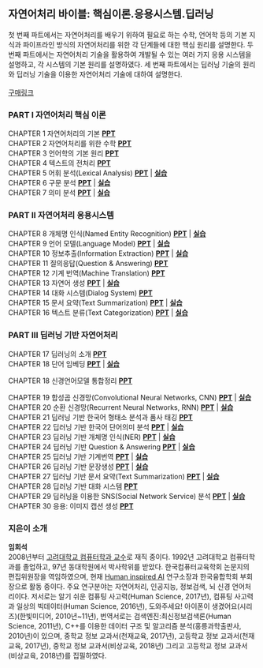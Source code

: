 ## 자연어처리 바이블: 핵심이론.응용시스템.딥러닝

첫 번째 파트에서는 자연어처리를 배우기 위하여 필요로 하는 수학, 언어학 등의 기본 지식과 파이프라인 방식의 자연어처리를 위한 각 단계들에 대한 핵심 원리를 설명한다. 두 번째 파트에서는 자연어처리 기술을 활용하여 개발될 수 있는 여러 가지 응용 시스템을 설명하고, 각 시스템의 기본 원리를 설명하였다. 세 번째 파트에서는 딥러닝 기술의 원리와 딥러닝 기술을 이용한 자연어처리 기술에 대하여 설명한다.  
<br>
[구매링크](https://www.aladin.co.kr/shop/wproduct.aspx?ItemId=233821145) 


### PART I 자연어처리 핵심 이론
CHAPTER 1 자연어처리의 기본 [**PPT**](https://drive.google.com/file/d/1Q_fVmJOKNEBJu4Rs78vz_0GPPPfXuZ_E/view?usp=sharing)  <br>
CHAPTER 2 자연어처리를 위한 수학 [**PPT**](https://drive.google.com/file/d/1yeFpfGKYU1IhQQ4cFQ9varjCNhqADwiv/view?usp=sharing)  <br>
CHAPTER 3 언어학의 기본 원리 [**PPT**](https://drive.google.com/file/d/1Q08DKp7DmLyj0Ng7tAlYV9mXZ9-HbPaf/view?usp=sharing) <br>
CHAPTER 4 텍스트의 전처리 [**PPT**](https://drive.google.com/file/d/1T1LbqeOhDxEQm1Iyt5btw4JO_A7ZkyME/view?usp=sharing) <br>
CHAPTER 5 어휘 분석(Lexical Analysis) [**PPT**](https://drive.google.com/file/d/12CyANYOC7Uu02t1hmKzlpcBEe5rganPe/view?usp=sharing) | [**실습**](https://github.com/nlpai-lab/nlp-bible-code/tree/master/05%EC%9E%A5_%EC%96%B4%ED%9C%98%EB%B6%84%EC%84%9D)<br>
CHAPTER 6 구문 분석 [**PPT**](https://drive.google.com/file/d/1Z3h_GF_OqWrsdaxyk9OlNemwxf_aJTra/view?usp=sharing) | [**실습**](https://github.com/nlpai-lab/nlp-bible-code/tree/master/06%EC%9E%A5_%EC%9D%98%EC%A1%B4%EB%B6%84%EC%84%9D)<br>
CHAPTER 7 의미 분석 [**PPT**](https://drive.google.com/file/d/1kgLdJ2D4w0bW76IXSfCBE2Usnu3wf71J/view?usp=sharing) | [**실습**](https://github.com/nlpai-lab/nlp-bible-code/tree/master/07%EC%9E%A5_%EC%9D%98%EB%AF%B8%EB%B6%84%EC%84%9D)<br>

### PART II 자연어처리 응용시스템

CHAPTER 8 개체명 인식(Named Entity Recognition) [**PPT**](https://drive.google.com/file/d/1q4Sbd1QTWq-shzRHwyoExOEnrs2oa3zV/view?usp=sharing) | [**실습**](https://github.com/nlpai-lab/nlp-bible-code/tree/master/08%EC%9E%A5_%EA%B0%9C%EC%B2%B4%EB%AA%85%EC%9D%B8%EC%8B%9D)<br>
CHAPTER 9 언어 모델(Language Model) [**PPT**](https://drive.google.com/file/d/1y3Q-RBzrVZFff3Ofuux-VZ8fCoTchnAp/view?usp=sharing) | [**실습**](https://github.com/nlpai-lab/nlp-bible-code/tree/master/09%EC%9E%A5_%EC%96%B8%EC%96%B4%20%EB%AA%A8%EB%8D%B8)<br>
CHAPTER 10 정보추출(Information Extraction) [**PPT**](https://drive.google.com/file/d/1yk3SJ0R9v8nfd5cc4Jjk7cwb4ypTXXln/view?usp=sharing) | [**실습**](https://github.com/nlpai-lab/nlp-bible-code/tree/master/10%EC%9E%A5_Information%20Extraction)<br>
CHAPTER 11 질의응답(Question & Answering) [**PPT**](https://drive.google.com/file/d/18LPcxHR8z_0gOVa5TV-xaD3sXuWpGoKI/view?usp=sharing) <br>
CHAPTER 12 기계 번역(Machine Translation) [**PPT**](https://drive.google.com/file/d/118Is5elzDWCseQnUabv03J_3upn2S2NM/view?usp=sharing) <br>
CHAPTER 13 자연어 생성 [**PPT**](https://drive.google.com/file/d/1xmxHL3NQ2AHiFzCaiugPQ-yxep4u7Pn2/view?usp=sharing) | [**실습**](https://github.com/nlpai-lab/nlp-bible-code/tree/master/13%EC%9E%A5_%EC%9E%90%EC%97%B0%EC%96%B4%EC%83%9D%EC%84%B1)<br>
CHAPTER 14 대화 시스템(Dialog System) [**PPT**](https://drive.google.com/file/d/1XZpXb-sBDqW6aR29aNa-AKJABC_cgJ1h/view?usp=sharing) <br>
CHAPTER 15 문서 요약(Text Summarization) [**PPT**](https://drive.google.com/file/d/1ubB8MXu94qsWbTXXhUewkgZauaXv7g_5/view?usp=sharing) | [**실습**](https://github.com/nlpai-lab/nlp-bible-code/tree/master/15%EC%9E%A5_Text%20summarization)<br>
CHAPTER 16 텍스트 분류(Text Categorization) [**PPT**](https://drive.google.com/file/d/16OcMDx6yl_ynbj4_hQdnRAc14iGaO2MD/view?usp=sharing) | [**실습**](https://github.com/nlpai-lab/nlp-bible-code/tree/master/16%EC%9E%A5_%ED%85%8D%EC%8A%A4%ED%8A%B8%EB%B6%84%EB%A5%98)<br>

### PART III 딥러닝 기반 자연어처리
CHAPTER 17 딥러닝의 소개 [**PPT**](https://drive.google.com/file/d/1UFUTypj2807_JsV2ko8Ba0gfto_sFuKx/view?usp=sharing) <br>
CHAPTER 18 단어 임베딩 [**PPT**](https://drive.google.com/file/d/1MpSnGFiYox03pR7-qyeflfN-AjKdvu7c/view?usp=sharing) | [**실습**](https://github.com/nlpai-lab/nlp-bible-code/tree/master/18%EC%9E%A5_%EB%8B%A8%EC%96%B4%20%EC%9E%84%EB%B2%A0%EB%94%A9)<br>

CHAPTER 18 신경언어모델 통합정리 [**PPT**](https://drive.google.com/file/d/1n4uT4ICEzCl48LH0p3vltBC--Izqy9TX/view?usp=sharing)<br>

CHAPTER 19 합성곱 신경망(Convolutional Neural Networks, CNN) [**PPT**](https://drive.google.com/file/d/1qqeu0krT6vSBaeUmjp8MOAhR7S6jSkba/view?usp=sharing) | [**실습**](https://github.com/nlpai-lab/nlp-bible-code/tree/master/19%EC%9E%A5_%ED%95%A9%EC%84%B1%EA%B3%B1%EC%8B%A0%EA%B2%BD%EB%A7%9D)<br>
CHAPTER 20 순환 신경망(Recurrent Neural Networks, RNN) [**PPT**](https://drive.google.com/file/d/1PdPSMMIGSMPBN5_oHxKf6rBGAl7Z1xgD/view?usp=sharing) | [**실습**](https://github.com/nlpai-lab/nlp-bible-code/tree/master/20%EC%9E%A5_%EC%88%9C%ED%99%98%EC%8B%A0%EA%B2%BD%EB%A7%9D)<br>
CHAPTER 21 딥러닝 기반 한국어 형태소 분석과 품사 태깅 [**PPT**](https://drive.google.com/file/d/1PZ1tXRfvIUMc_ngsNu9vLVNdyG_2OEKr/view?usp=sharing) <br>
CHAPTER 22 딥러닝 기반 한국어 단어의미 분석 [**PPT**](https://drive.google.com/file/d/1Pte23xKcQFXyx5-6VFJsHwEtIaJn1yrV/view?usp=sharing) | [**실습**](https://github.com/nlpai-lab/nlp-bible-code/tree/master/22%EC%9E%A5_%EC%8B%AC%EC%B8%B5%ED%95%99%EC%8A%B5%EC%9D%84_%EC%9D%B4%EC%9A%A9%ED%95%9C_%EC%9D%98%EB%AF%B8%EB%B6%84%EC%84%9D)<br>
CHAPTER 23 딥러닝 기반 개체명 인식(NER) [**PPT**](https://drive.google.com/file/d/1Pk81D_-kiroan5DLm_s7cjrJKD5IjrZQ/view?usp=sharing) | [**실습**](https://github.com/nlpai-lab/nlp-bible-code/tree/master/23%EC%9E%A5_%EB%94%A5%EB%9F%AC%EB%8B%9D%20%EA%B8%B0%EB%B0%98%20%EA%B0%9C%EC%B2%B4%EB%AA%85%20%EC%9D%B8%EC%8B%9D)<br>
CHAPTER 24 딥러닝 기반 Question & Answering [**PPT**](https://drive.google.com/file/d/12k6h4U5IyZyZiJrJW1LbCnlFyY5nBymI/view?usp=sharing) | [**실습**](https://github.com/nlpai-lab/nlp-bible-code/tree/master/24%EC%9E%A5_%EB%94%A5%EB%9F%AC%EB%8B%9D%20%EA%B8%B0%EB%B0%98%20Question%20%26%20%20Answering)<br>
CHAPTER 25 딥러닝 기반 기계번역 [**PPT**](https://drive.google.com/file/d/1PLZkwtCBYuj7z5yiCi_vhvXG3C_eL5Mf/view?usp=sharing) | [**실습**](https://github.com/nlpai-lab/nlp-bible-code/tree/master/25%EC%9E%A5_%EB%94%A5%EB%9F%AC%EB%8B%9D%20%EA%B8%B0%EB%B0%98%20%EA%B8%B0%EA%B3%84%EB%B2%88%EC%97%AD)<br>
CHAPTER 26 딥러닝 기반 문장생성 [**PPT**](https://drive.google.com/file/d/1POWDvwgsksqxDJnPgCExd4s4FDQtxpvp/view?usp=sharing) | [**실습**](https://github.com/nlpai-lab/nlp-bible-code/tree/master/26%EC%9E%A5_%EB%94%A5%EB%9F%AC%EB%8B%9D%20%EA%B8%B0%EB%B0%98%20%EB%AC%B8%EC%9E%A5%EC%83%9D%EC%84%B1)<br>
CHAPTER 27 딥러닝 기반 문서 요약(Text Summarization) [**PPT**](https://drive.google.com/file/d/1YpE5gCDKdzcZACw_O3NpQKk6aUBUrNAs/view?usp=sharing) | [**실습**](https://github.com/nlpai-lab/nlp-bible-code/tree/master/27%EC%9E%A5_%EB%94%A5%EB%9F%AC%EB%8B%9D%EA%B8%B0%EB%B0%98%20Text%20summarization)<br>
CHAPTER 28 딥러닝 기반 대화 시스템 [**PPT**](https://drive.google.com/file/d/1xd4UVA-xd9ybZWVH0e5kLq0qNzeUfle8/view?usp=sharing) <br>
CHAPTER 29 딥러닝을 이용한 SNS(Social Network Service) 분석 [**PPT**](https://drive.google.com/file/d/1b5I_4hNSbeN0IW5G0lMaNcHO7TqqLStJ/view?usp=sharing) | [**실습**](https://github.com/nlpai-lab/nlp-bible-code/tree/master/29%EC%9E%A5_%EB%94%A5%EB%9F%AC%EB%8B%9D%EC%9D%84%20%EC%9D%B4%EC%9A%A9%ED%95%9C%20SNS(Social%20Network%20Service)%20%EB%B6%84%EC%84%9D)<br>
CHAPTER 30 응용: 이미지 캡션 생성 [**PPT**](https://drive.google.com/file/d/1uBMQFq1PzxXt4qxSz8zTWpg5aL48DT-J/view?usp=sharing) <br>

### 지은이 소개
**임희석**<br>
2008년부터 [고려대학교 컴퓨터학과 교수](http://cs.korea.ac.kr/cs/index.do)로 재직 중이다. 1992년 고려대학교 컴퓨터학과를 졸업하고, 97년 동대학원에서 박사학위를 받았다. 한국컴퓨터교육학회 논문지의 편집위원장을 역임하였으며, 현재 [Human inspired AI](http://hiai.co.kr/) 연구소장과 한국융합학회 부회장으로 활동 중이다.
주요 연구분야는 자연어처리, 인공지능, 정보검색, 뇌 신경 언어처리이다. 저서로는 알기 쉬운 컴퓨팅 사고력(Human Science, 2017년), 컴퓨팅 사고력과 일상의 빅데이터(Human Science, 2016년), 도와주세요! 아이폰이 생겼어요(시리즈)(한빛미디어, 2010년~11년), 번역서로는 검색엔진:최신정보검색론(Human Science, 2011년), C++를 이용한 데이터 구조 및 알고리즘 분석(홍릉과학출판사, 2010년)이 있으며, 중학교 정보 교과서(천재교육, 2017년), 고등학교 정보 교과서(천재교육, 2017년), 중학교 정보 교과서(비상교육, 2018년) 그리고 고등학교 정보 교과서(비상교육, 2018년)를 집필하였다.
